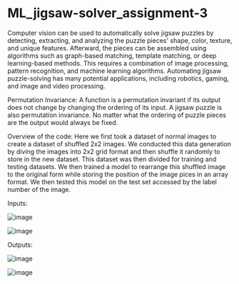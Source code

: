 # ML_jigsaw-solver_assignment-3

Computer vision can be used to automatically solve jigsaw puzzles by detecting, 
extracting, and analyzing the puzzle pieces' shape, color, texture, and unique 
features. Afterward, the pieces can be assembled using algorithms such as graph-based 
matching, template matching, or deep learning-based methods. This requires a combination
of image processing, pattern recognition, and machine learning algorithms. Automating jigsaw puzzle-solving has many potential applications, including robotics, gaming, and image and video processing.

Permutation Invariance:
A function is a permutation invariant if its output does not change by changing the ordering of its input. 
A jigsaw puzzle is also permutation invariance. No matter what the ordering of puzzle pieces are the output would always be fixed.

Overview of the code:
Here we first took a dataset of normal images to create a dataset of shuffled 2x2 images. We conducted this data generation by diving the images into 2x2 grid format and then shuffle it randomly to store in the new dataset. This dataset was then divided for training and testing datasets.
We then trained a model to rearrange this shuffled image to the original form while storing the position of the image pices in an array format.
We then tested this model on the test set accessed by the label number of the image.

Inputs:

![image](https://user-images.githubusercontent.com/76091761/234572368-361a59f0-eb1e-42d3-8056-4177257018a0.png) 

![image](https://user-images.githubusercontent.com/76091761/234572469-7d6f41fc-4ee6-4204-bd70-211db9200f85.png)


Outputs:

![image](https://user-images.githubusercontent.com/76091761/234572537-0e860f15-6d72-4498-898d-00152e39cdd9.png)


![image](https://user-images.githubusercontent.com/76091761/234572504-959418a3-3bce-4721-9a3c-ce55635683c8.png)





